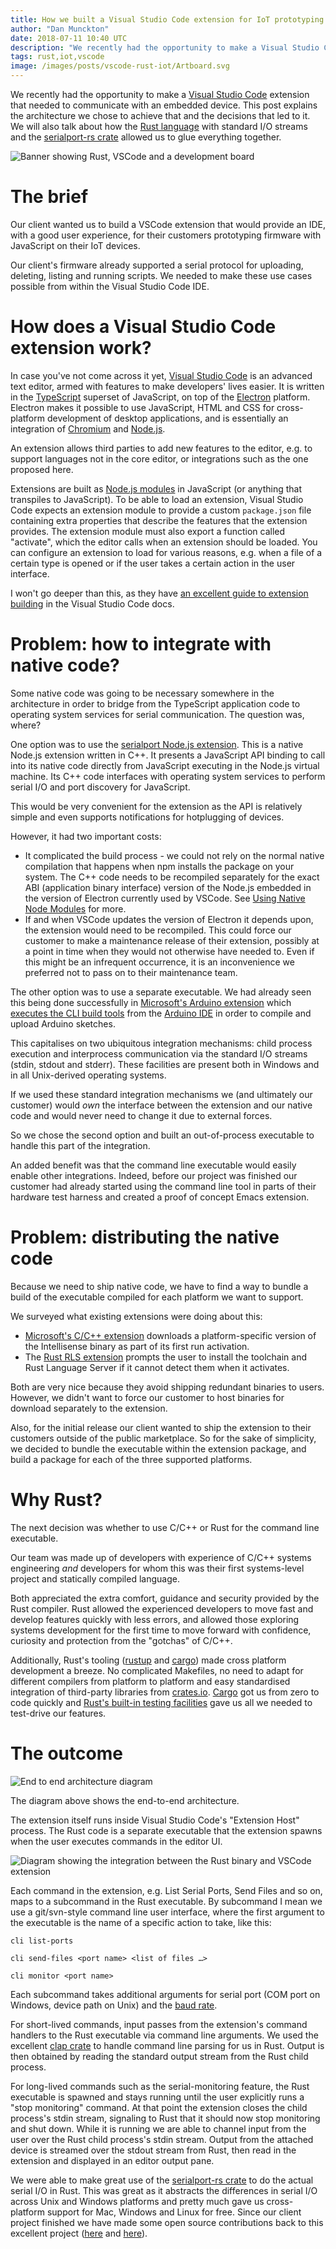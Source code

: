 ```yaml
---
title: How we built a Visual Studio Code extension for IoT prototyping
author: "Dan Munckton"
date: 2018-07-11 10:40 UTC
description: "We recently had the opportunity to make a Visual Studio Code extension that needed to communicate with an embedded device. This post explains the architecture we chose to achieve that and the decisions that led to it."
tags: rust,iot,vscode
image: /images/posts/vscode-rust-iot/Artboard.svg
---
```


We recently had the opportunity to make a [Visual Studio Code](https://code.visualstudio.com/) extension that needed to communicate with an embedded device. This post explains the architecture we chose to achieve that and the decisions that led to it. We will also talk about how the [Rust language](https://www.rust-lang.org/) with standard I/O streams and the [serialport-rs crate](https://crates.io/crates/serialport) allowed us to glue everything together.

![Banner showing Rust, VSCode and a development board](/images/posts/vscode-rust-iot/Artboard.svg)

# The brief

Our client wanted us to build a VSCode extension that would provide an IDE, with a good user experience, for their customers prototyping firmware with JavaScript on their IoT devices.

Our client's firmware already supported a serial protocol for uploading, deleting, listing and running scripts. We needed to make these use cases possible from within the Visual Studio Code IDE.

# How does a Visual Studio Code extension work?

In case you've not come across it yet, [Visual Studio Code](https://code.visualstudio.com/) is an advanced text editor, armed with features to make developers' lives easier. It is written in the [TypeScript](http://www.typescriptlang.org/) superset of JavaScript, on top of the [Electron](https://electronjs.org/) platform. Electron makes it possible to use JavaScript, HTML and CSS for cross-platform development of desktop applications, and is essentially an integration of [Chromium](https://www.chromium.org/) and [Node.js](https://nodejs.org/en/).

An extension allows third parties to add new features to the editor, e.g. to support languages not in the core editor, or integrations such as the one proposed here.

Extensions are built as [Node.js modules](https://docs.npmjs.com/getting-started/creating-node-modules) in JavaScript (or anything that transpiles to JavaScript). To be able to load an extension, Visual Studio Code expects an extension module to provide a custom `package.json` file containing extra properties that describe the features that the extension provides. The extension module must also export a function called "activate", which the editor calls when an extension should be loaded. You can configure an extension to load for various reasons, e.g. when a file of a certain type is opened or if the user takes a certain action in the user interface.

I won't go deeper than this, as they have [an excellent guide to extension building](https://code.visualstudio.com/docs/extensions/overview) in the Visual Studio Code docs.

# Problem: how to integrate with native code?

Some native code was going to be necessary somewhere in the architecture in order to bridge from the TypeScript application code to operating system services for serial communication. The question was, where?

One option was to use the [serialport Node.js extension](https://www.npmjs.com/package/serialport). This is a native Node.js extension written in C++. It presents a JavaScript API binding to call into its native code directly from JavaScript executing in the Node.js virtual machine. Its C++ code interfaces with operating system services to perform serial I/O and port discovery for JavaScript.

This would be very convenient for the extension as the API is relatively simple and even supports notifications for hotplugging of devices.

However, it had two important costs:

* It complicated the build process - we could not rely on the normal native compilation that happens when npm installs the package on your system. The C++ code needs to be recompiled separately for the exact ABI (application binary interface) version of the Node.js embedded in the version of Electron currently used by VSCode. See [Using Native Node Modules](https://github.com/electron/electron/blob/master/docs/tutorial/using-native-node-modules.md) for more.
* If and when VSCode updates the version of Electron it depends upon, the extension would need to be recompiled. This could force our customer to make a maintenance release of their extension, possibly at a point in time when they would not otherwise have needed to. Even if this might be an infrequent occurrence, it is an inconvenience we preferred not to pass on to their maintenance team.

The other option was to use a separate executable. We had already seen this being done successfully in [Microsoft's Arduino extension](https://github.com/Microsoft/vscode-arduino/) which [executes the CLI build tools](https://github.com/Microsoft/vscode-arduino/blob/0dc710ab8c7725bf1ff88becb038e6934ea49899/src/arduino/arduino.ts#L96) from the [Arduino IDE](https://www.arduino.cc/en/Main/Software) in order to compile and upload Arduino sketches.

This capitalises on two ubiquitous integration mechanisms: child process execution and interprocess communication via the standard I/O streams (stdin, stdout and stderr). These facilities are present both in Windows and in all Unix-derived operating systems.

If we used these standard integration mechanisms we (and ultimately our customer) would *own* the interface between the extension and our native code and would never need to change it due to external forces.

So we chose the second option and built an out-of-process executable to handle this part of the integration.

An added benefit was that the command line executable would easily enable other integrations. Indeed, before our project was finished our customer had already started using the command line tool in parts of their hardware test harness and created a proof of concept Emacs extension.

# Problem: distributing the native code

Because we need to ship native code, we have to find a way to bundle a build of the executable compiled for each platform we want to support.

We surveyed what existing extensions were doing about this:

* [Microsoft's C/C++ extension](https://github.com/Microsoft/vscode-cpptools) downloads a platform-specific version of the Intellisense binary as part of its first run activation.
* The [Rust RLS extension](https://github.com/rust-lang-nursery/rls-vscode) prompts the user to install the toolchain and Rust Language Server if it cannot detect them when it activates.

Both are very nice because they avoid shipping redundant binaries to users. However, we didn't want to force our customer to host binaries for download separately to the extension.

Also, for the initial release our client wanted to ship the extension to their customers outside of the public marketplace. So for the sake of simplicity, we decided to bundle the executable within the extension package, and build a package for each of the three supported platforms.

# Why Rust?

The next decision was whether to use C/C++ or Rust for the command line executable.

Our team was made up of developers with experience of C/C++ systems engineering *and* developers for whom this was their first systems-level project and statically compiled language.

Both appreciated the extra comfort, guidance and security provided by the Rust compiler. Rust allowed the experienced developers to move fast and develop features quickly with less errors, and allowed those exploring systems development for the first time to move forward with confidence, curiosity and protection from the "gotchas" of C/C++.

Additionally, Rust's tooling ([rustup](https://doc.rust-lang.org/book/second-edition/ch01-01-installation.html) and [cargo](https://doc.rust-lang.org/book/second-edition/ch01-03-hello-cargo.html)) made cross platform development a breeze. No complicated Makefiles, no need to adapt for different compilers from platform to platform and easy standardised integration of third-party libraries from [crates.io](https://crates.io/). [Cargo](https://doc.rust-lang.org/cargo/) got us from zero to code quickly and [Rust's built-in testing facilities](https://doc.rust-lang.org/book/second-edition/ch11-00-testing.html) gave us all we needed to test-drive our features.

# The outcome

![End to end architecture diagram](/images/posts/vscode-rust-iot/Diagram.svg)

The diagram above shows the end-to-end architecture.

The extension itself runs inside Visual Studio Code's "Extension Host" process. The Rust code is a separate executable that the extension spawns when the user executes commands in the editor UI.

![Diagram showing the integration between the Rust binary and VSCode extension](/images/posts/vscode-rust-iot/detail.svg)

Each command in the extension, e.g. List Serial Ports, Send Files and so on, maps to a subcommand in the Rust executable. By subcommand I mean we use a git/svn-style command line user interface, where the first argument to the executable is the name of a specific action to take, like this:

```shell
cli list-ports

cli send-files <port name> <list of files …>

cli monitor <port name>
```

Each subcommand takes additional arguments for serial port (COM port on Windows, device path on Unix) and the [baud rate](https://en.wikipedia.org/wiki/Baud).

For short-lived commands, input passes from the extension's command handlers to the Rust executable via command line arguments. We used the excellent [clap crate](https://clap.rs/) to handle command line parsing for us in Rust. Output is then obtained by reading the standard output stream from the Rust child process.

For long-lived commands such as the serial-monitoring feature, the Rust executable is spawned and stays running until the user explicitly runs a "stop monitoring" command. At that point the extension closes the child process's stdin stream, signaling to Rust that it should now stop monitoring and shut down. While it is running we are able to channel input from the user over the Rust child process's stdin stream. Output from the attached device is streamed over the stdout stream from Rust, then read in the extension and displayed in an editor output pane.

We were able to make great use of the [serialport-rs crate](https://crates.io/crates/serialport) to do the actual serial I/O in Rust. This was great as it abstracts the differences in serial I/O across Unix and Windows platforms and pretty much gave us cross-platform support for Mac, Windows and Linux for free. Since our client project finished we have made some open source contributions back to this excellent project ([here](https://gitlab.com/susurrus/serialport-rs/merge_requests/40) and [here](https://gitlab.com/susurrus/serialport-rs/merge_requests/46)).
